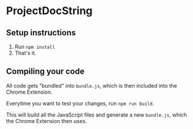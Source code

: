 # ProjectDocString

## Setup instructions
1. Run ```npm install```
2. That's it.

## Compiling your code
All code gets "bundled" into `bundle.js`, which is then included into the Chrome Extension. 

Everytime you want to test your changes, run ```npm run build```. 

This will build all the JavaScript files and generate a new `bundle.js`, which the Chrome Extension then uses.
